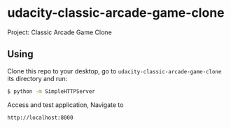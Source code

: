 # udacity-classic-arcade-game-clone
Project: Classic Arcade Game Clone

## Using

Clone this repo to your desktop, go to `udacity-classic-arcade-game-clone` its directory and run:

```bash
$ python -m SimpleHTTPServer
```

Access and test application, Navigate to

```bash
http://localhost:8000
```
